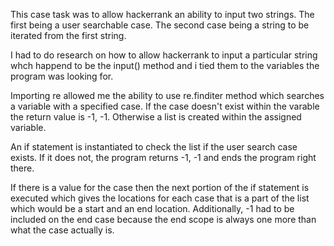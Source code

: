 This case task was to allow hackerrank an ability to input two strings.  The first being a user searchable case.  The second case being a string to be iterated from the first string.

I had to do research on how to allow hackerrank to input a particular string whch happend to be the input() method and i tied them to the variables the program was looking for.

Importing re allowed me the ability to use re.finditer method which searches a variable with a specified case.  If the case doesn't exist within the varable the return value is -1, -1.
Otherwise a list is created within the assigned variable.

An if statement is instantiated to check the list if the user search case exists.  If it does not, the program returns -1, -1 and ends the program right there.

If there is a value for the case then the next portion of the if statement is executed which gives the locations for each case that is a part of the list which would be a start and an end location.
Additionally, -1 had to be included on the end case because the end scope is always one more than what the case actually is.

